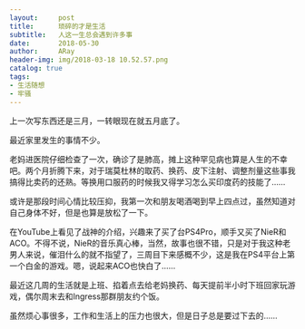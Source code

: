 ```yaml
---
layout:     post
title:      琐碎的才是生活
subtitle:   人这一生总会遇到许多事
date:       2018-05-30
author:     ARay
header-img: img/2018-03-18 10.52.57.png
catalog: true
tags:
- 生活随想
- 牢骚
---
```


上一次写东西还是三月，一转眼现在就五月底了。

最近家里发生的事情不少。

老妈进医院仔细检查了一次，确诊了是肺高，摊上这种罕见病也算是人生的不幸吧。两个月折腾下来，对于瑞莫杜林的取药、换药、皮下注射、调整剂量这些事我搞得比卖药的还熟。等换用口服药的时候我又得学习怎么买印度药的技能了……

或许是那段时间心情比较压抑，我第一次和朋友喝酒喝到早上四点过，虽然知道对自己身体不好，但是也算是放松了一下。

在YouTube上看见了战神的介绍，兴趣来了买了台PS4Pro，顺手又买了NieR和ACO。不得不说，NieR的音乐真心棒，当然，故事也很不错，只是对于我这种老男人来说，催泪什么的就不指望了，三周目下来感概不少，这是我在PS4平台上第一个白金的游戏。嗯，说起来ACO也快白了……

最近这几周的生活就是上班、掐着点去给老妈换药、每天提前半小时下班回家玩游戏，偶尔周末去和Ingress那群朋友约个饭。

虽然烦心事很多，工作和生活上的压力也很大，但是日子总是要过下去的……